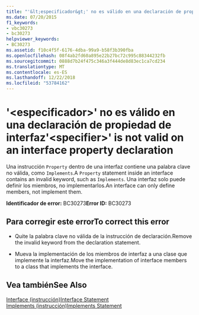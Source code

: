 ```yaml
---
title: "'&lt;especificador&gt;' no es válido en una declaración de propiedad de interfaz"
ms.date: 07/20/2015
f1_keywords:
- vbc30273
- bc30273
helpviewer_keywords:
- BC30273
ms.assetid: f10c4f5f-6176-4dba-99a9-b58f3b390fba
ms.openlocfilehash: 08f4ab2fd60a895e22b27bc72c995c88344232fb
ms.sourcegitcommit: 0888d7b24f475c346a3f444de8d83ec1ca7cd234
ms.translationtype: MT
ms.contentlocale: es-ES
ms.lasthandoff: 12/22/2018
ms.locfileid: "53784162"
---
```

# <a name="ltspecifiergt-is-not-valid-on-an-interface-property-declaration"></a><span data-ttu-id="7ebec-102">'&lt;especificador&gt;' no es válido en una declaración de propiedad de interfaz</span><span class="sxs-lookup"><span data-stu-id="7ebec-102">'&lt;specifier&gt;' is not valid on an interface property declaration</span></span>
<span data-ttu-id="7ebec-103">Una instrucción `Property` dentro de una interfaz contiene una palabra clave no válida, como `Implements`.</span><span class="sxs-lookup"><span data-stu-id="7ebec-103">A `Property` statement inside an interface contains an invalid keyword, such as `Implements`.</span></span> <span data-ttu-id="7ebec-104">Una interfaz solo puede definir los miembros, no implementarlos.</span><span class="sxs-lookup"><span data-stu-id="7ebec-104">An interface can only define members, not implement them.</span></span>  
  
 <span data-ttu-id="7ebec-105">**Identificador de error:** BC30273</span><span class="sxs-lookup"><span data-stu-id="7ebec-105">**Error ID:** BC30273</span></span>  
  
## <a name="to-correct-this-error"></a><span data-ttu-id="7ebec-106">Para corregir este error</span><span class="sxs-lookup"><span data-stu-id="7ebec-106">To correct this error</span></span>  
  
-   <span data-ttu-id="7ebec-107">Quite la palabra clave no válida de la instrucción de declaración.</span><span class="sxs-lookup"><span data-stu-id="7ebec-107">Remove the invalid keyword from the declaration statement.</span></span>  
  
-   <span data-ttu-id="7ebec-108">Mueva la implementación de los miembros de interfaz a una clase que implemente la interfaz.</span><span class="sxs-lookup"><span data-stu-id="7ebec-108">Move the implementation of interface members to a class that implements the interface.</span></span>  
  
## <a name="see-also"></a><span data-ttu-id="7ebec-109">Vea también</span><span class="sxs-lookup"><span data-stu-id="7ebec-109">See Also</span></span>  
 [<span data-ttu-id="7ebec-110">Interface (instrucción)</span><span class="sxs-lookup"><span data-stu-id="7ebec-110">Interface Statement</span></span>](../../visual-basic/language-reference/statements/interface-statement.md)  
 [<span data-ttu-id="7ebec-111">Implements (instrucción)</span><span class="sxs-lookup"><span data-stu-id="7ebec-111">Implements Statement</span></span>](../../visual-basic/language-reference/statements/implements-statement.md)
